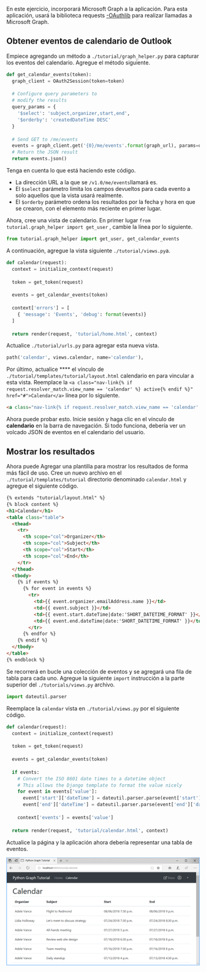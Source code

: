<!-- markdownlint-disable MD002 MD041 -->

En este ejercicio, incorporará Microsoft Graph a la aplicación. Para esta aplicación, usará la biblioteca requests [-OAuthlib](https://requests-oauthlib.readthedocs.io/en/latest/) para realizar llamadas a Microsoft Graph.

## <a name="get-calendar-events-from-outlook"></a>Obtener eventos de calendario de Outlook

Empiece agregando un método a `./tutorial/graph_helper.py` para capturar los eventos del calendario. Agregue el método siguiente.

```python
def get_calendar_events(token):
  graph_client = OAuth2Session(token=token)

  # Configure query parameters to
  # modify the results
  query_params = {
    '$select': 'subject,organizer,start,end',
    '$orderby': 'createdDateTime DESC'
  }

  # Send GET to /me/events
  events = graph_client.get('{0}/me/events'.format(graph_url), params=query_params)
  # Return the JSON result
  return events.json()
```

Tenga en cuenta lo que está haciendo este código.

- La dirección URL a la que se `/v1.0/me/events`llamará es.
- El `$select` parámetro limita los campos devueltos para cada evento a solo aquellos que la vista usará realmente.
- El `$orderby` parámetro ordena los resultados por la fecha y hora en que se crearon, con el elemento más reciente en primer lugar.

Ahora, cree una vista de calendario. En primer lugar `from tutorial.graph_helper import get_user` , cambie la línea por lo siguiente.

```python
from tutorial.graph_helper import get_user, get_calendar_events
```

A continuación, agregue la vista siguiente `./tutorial/views.py`a.

```python
def calendar(request):
  context = initialize_context(request)

  token = get_token(request)

  events = get_calendar_events(token)

  context['errors'] = [
    { 'message': 'Events', 'debug': format(events)}
  ]

  return render(request, 'tutorial/home.html', context)
```

Actualice `./tutorial/urls.py` para agregar esta nueva vista.

```python
path('calendar', views.calendar, name='calendar'),
```

Por último, actualice **** el vínculo de `./tutorial/templates/tutorial/layout.html` calendario en para vincular a esta vista. Reemplace la `<a class="nav-link{% if request.resolver_match.view_name == 'calendar' %} active{% endif %}" href="#">Calendar</a>` línea por lo siguiente.

```html
<a class="nav-link{% if request.resolver_match.view_name == 'calendar' %} active{% endif %}" href="{% url 'calendar' %}">Calendar</a>
```

Ahora puede probar esto. Inicie sesión y haga clic en el vínculo de **calendario** en la barra de navegación. Si todo funciona, debería ver un volcado JSON de eventos en el calendario del usuario.

## <a name="display-the-results"></a>Mostrar los resultados

Ahora puede Agregar una plantilla para mostrar los resultados de forma más fácil de uso. Cree un nuevo archivo en el `./tutorial/templates/tutorial` directorio denominado `calendar.html` y agregue el siguiente código.

```html
{% extends "tutorial/layout.html" %}
{% block content %}
<h1>Calendar</h1>
<table class="table">
  <thead>
    <tr>
      <th scope="col">Organizer</th>
      <th scope="col">Subject</th>
      <th scope="col">Start</th>
      <th scope="col">End</th>
    </tr>
  </thead>
  <tbody>
    {% if events %}
      {% for event in events %}
        <tr>
          <td>{{ event.organizer.emailAddress.name }}</td>
          <td>{{ event.subject }}</td>
          <td>{{ event.start.dateTime|date:'SHORT_DATETIME_FORMAT' }}</td>
          <td>{{ event.end.dateTime|date:'SHORT_DATETIME_FORMAT' }}</td>
        </tr>
      {% endfor %}
    {% endif %}
  </tbody>
</table>
{% endblock %}
```

Se recorrerá en bucle una colección de eventos y se agregará una fila de tabla para cada uno. Agregue la siguiente `import` instrucción a la parte superior del `./tutorials/views.py` archivo.

```python
import dateutil.parser
```

Reemplace la `calendar` vista en `./tutorial/views.py` por el siguiente código.

```python
def calendar(request):
  context = initialize_context(request)

  token = get_token(request)

  events = get_calendar_events(token)

  if events:
    # Convert the ISO 8601 date times to a datetime object
    # This allows the Django template to format the value nicely
    for event in events['value']:
      event['start']['dateTime'] = dateutil.parser.parse(event['start']['dateTime'])
      event['end']['dateTime'] = dateutil.parser.parse(event['end']['dateTime'])

    context['events'] = events['value']

  return render(request, 'tutorial/calendar.html', context)
```

Actualice la página y la aplicación ahora debería representar una tabla de eventos.

![Captura de pantalla de la tabla de eventos](./images/add-msgraph-01.png)